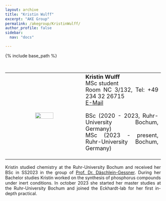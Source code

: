 ```yaml
---
layout: archive
title: "Kristin Wulff"
excerpt: "AKE Group"
permalink: /akegroup/KristinWulff/
author_profile: false
sidebar:
  nav: "docs"

---
```


{% include base_path %}

<font size="2"><br/></font>
<table> <style>table, th, td {border: transparent;}</style> <tr>
<td style="width:50%;" align="center" valign="middle"><img src="https://AKEckhardt.github.io/images/KristinWulff_2023.jpg" width="50%" height="auto%" align="middle"></td>
<td style="width:50%;" align="justify" valign="middle">
<font size="4">
<b>Kristin Wulff</b><br/>
MSc student<br/>
Room NC 3/132, Tel: +49 234 32 26715<br/>
<a href="mailto:Kristin.Wulff@ruhr-uni-bochum.de">E-Mail</a><br/>
<br/>
BSc (2020 - 2023, Ruhr-University Bochum, Germany)<br/>
MSc (2023 - present, Ruhr-University Bochum, Germany)<br/>
<br/>

</font>
</td>
</tr></table>

<p style='text-align: justify;'>
Kristin studied chemistry at the Ruhr-University Bochum and received her BSc in SS2023 in the group of 
<a href="https://www.gessnerlab.ruhr-uni-bochum.de/">Prof. Dr. Däschlein-Gessner</a>. 
During her Bachelor studies Kristin worked on the synthesis of phosphorus compounds under inert conditions. 
In october 2023 she started her master studies at the Ruhr-University Bochum and joined the Eckhardt-lab for her first in-depth practical.
</p>









